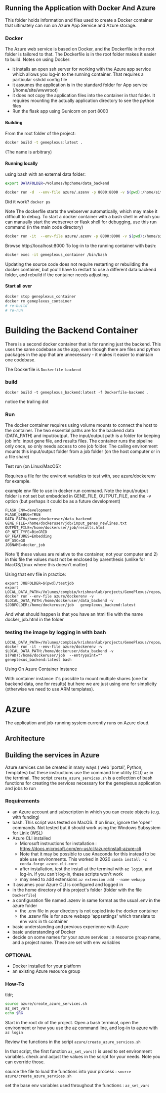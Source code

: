 ## Running the Application with Docker And Azure

This folder holds information and files used to create a Docker container that ultimately can run on Azure App Service and Azure storage.  

### Docker

The Azure web service is based on Docker, and the Dockerfile in the root folder is tailored to that.  The Dockerfile is in the root folder makes it easier to build.    Notes on using Docker:

  * it installs an open ssh server for working with the Azure app service which allows you log-in to the running container.  That requires a particular sshdd config file
  * it assumes the application is in the standard folder for App service (/home/site/wwwroot)
  * it does not copy the application files into the container in that folder.   It requires mounting the actually application directory to see the python files
  * Run the flask app using Gunicorn on port 8000

####  Building

From the root folder of the project:

```bash
docker build -t geneplexus:latest .
```

(The name is arbitrary)


####  Running locally

using bash with an external data folder: 

```bash
export DATAFOLDER=/Volumes/hpchome/data_backend

docker run -d  --env-file azure/.azenv -p 8000:8000 -v $(pwd):/home/site/wwwroot -v /Volumes/hpchome/data_backend:/home/site/wwwroot/app/data_backend   --name geneplexus_container geneplexus:latest
```

Did it work?  `docker ps`

Note The dockerfile starts the webserver automatically, which may make it difficult to debug.  To start a docker container with a bash shell in which you can manually start the webserver or flask shell for debugging, use this  run command (in the main code directory)

```bash
docker run -it  --env-file azure/.azenv -p 8000:8000 -v $(pwd):/home/site/wwwroot -v /Volumes/hpchome/data_backend:/home/site/wwwroot/app/data_backend  --entrypoint=""  geneplexus:latest bash
```


Browse http://localhost:8000    To log-in to the running container with bash: 

```bash
docker exec -it geneplexus_container /bin/bash
```

Updating the source code does not require restarting or rebuilding the docker container, but you'll have to restart to use a different data backend folder, and rebuild if the container needs adjusting. 

#### Start all over

```bash
docker stop geneplexus_container
docker rm geneplexus_container
# re-build
# re-run
```

# Building the Backend Container

There is a second docker container that is for running just the backend.  This uses the same codebase as the app, even though there 
are files and python packages in the app that are unnecessary - it makes it easier to maintain one codebase.  

The Dockerfile is `Dockerfile-backend`


### build

`docker build -t geneplexus_backend:latest -f Dockerfile-backend .`

notice the trailing dot

### Run

The docker container requires using volume mounts to connect the host to the container.  The two essential paths are for the backend data (DATA_PATH) and input/output.   The input/output path is a folder for keeping job info: input gene file, and results files.  The container runs the pipeline only once, so only needs access to one job folder.  The calling environment mounts this input/output folder from a job folder (on the host computer or in a file share)

Test run (on Linux/MacOS): 

Requires a file for the environt variables to test with, see azure/dockerenv for example. 

example env file to use in docker run command. Note the input/output folder is not set but embedded in GENE_FILE, OUTPUT_FILE, and the -v option (but perhaps it could be as a future development)

```
FLASK_ENV=development
FLASK_DEBUG=TRUE
DATA_PATH=/home/dockeruser/data_backend
GENE_FILE=/home/dockeruser/job/input_genes_newlines.txt
OUTPUT_FILE=/home/dockeruser/job/results.html
GP_NET_TYPE=BioGRID
GP_FEATURES=Embedding
GP_GSC=GO
JOBNAME=docker_job

``` 

Note 1) these values are relative to the container, not your computer and 2) in this file the values must not be enclosed by parenthesis (unlike for MacOS/Linux where this doesn't matter)

Using that env file in practice: 

```
export JOBFOLDER=$(pwd)/testjob
export LOCAL_DATA_PATH=/Volumes/compbio/krishnanlab/projects/GenePlexus/repos/GenePlexusBackend/data_backend 
docker run --env-file azure/dockerenv -v $LOCAL_DATA_PATH:/home/dockeruser/data_backend -v $JOBFOLDER:/home/dockeruser/job   geneplexus_backend:latest
```

And what should happen is that you have an html file with the name docker_job.html in the folder

### testing the image by logging in with bash


```
LOCAL_DATA_PATH=/Volumes/compbio/krishnanlab/projects/GenePlexus/repos/GenePlexusBackend/data_backend 
docker run -it --env-file azure/dockerenv -v $LOCAL_DATA_PATH:/home/dockeruser/data_backend -v $(PWD):/home/dockeruser/job  --entrypoint=""  geneplexus_backend:latest bash
```

Using On Azure Container Instance

With container instance it's possible to mount multiple shares (one for backend data, one for results) but here we are just using one for simplicity (otherwise we need to use ARM templates). 


# Azure

The application and job-running system currently runs on Azure cloud.   

## Architecture


## Building the services in Azure

Azure services can be created in many ways ( web 'portal', Python, Templates) but these instructions use the command line utility (CLI) `az` in the terminal.  The script `create_azure_services.sh` is a collection of bash functions for creating the services necessary for the geneplexus application and jobs to run

### Requirements

  * an Azure account and subscription in which you can create objects (e.g. with funding)
  * bash.  This script was tested on MacOS.  If on linux, ignore the 'open' commands.  Not tested but it should work using the Windows Subsystem for Linix (WSL)
  * Azure CLI installed
    - Microsoft instructions for installation : https://docs.microsoft.com/en-us/cli/azure/install-azure-cli
    - Note that it may be possible to use Anaconda for this instead to be able use environments. This worked in 2020
      `conda install -c conda-forge azure-cli-core`
    - after installation, test the install at the terminal with `az login`, and log-in.  If you can't log-in, these scripts won't work
    - may need to add extensions `az extension add --name webapp`
  * It assumes your Azure CLI is configured and logged in 
  * in the home directory of this project's folder (folder with the file `Dockerfile`)
  * a configuration file named .azenv in same format as the usual .env in the azure folder
     - the .env file in your directory is not copied into the docker container
     - the .azenv file is for azure webapp 'appsettings' which translate to env vars in th container
  * basic understanding and previous experience with Azure
  * basic understanding of Docker
  * decide on some names for your azure services  : a resource group name, and a project name.  These are set with env variables

### OPTIONAL
  * Docker installed for your platform 
  * an existing Azure resource group 

### How-To

tldr; 

```bash
source azure/create_azure_services.sh
az_set_vars
echo $RG

```
Start in the root dir of the project.  Open a bash terminal, open the environment or how you use the az command line,  and log-in to azure with   `az login`

Review the functions in the script `azure/create_azure_services.sh` 

In that script, the first function `az_set_vars()` is used to set environment variables.  check and adjust the values
in the script for your needs.  Note you can override those. 
 
source the file to load the functions into your process :  `source azure/create_azure_services.sh`

set the base env variables used throughout the functions : `az_set_vars`


